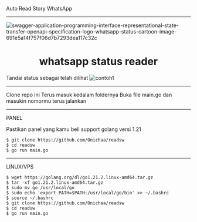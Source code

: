 Auto Read Story WhatsApp
___
![swagger-application-programming-interface-representational-state-transfer-openapi-specification-logo-whatsapp-status-cartoon-image-691e5a14f757f06d7b7293dea117c32c](https://github.com/Onichaa/readsw/blob/main/swagger-application-programming-interface-representational-state-transfer-openapi-specification-logo-whatsapp-status-cartoon-image-691e5a14f757f06d7b7293dea117c32c.png)
<h1 align="center">whatsapp status reader</h1>

Tandai status sebagai telah dilihat
![contoh1](https://github.com/Onichaa/readsw/blob/main/Contoh%20Readsw.jpeg)

___
Clone repo ini
Terus masuk kedalam foldernya
Buka file main.go dan masukin nomormu
terus jalankan

___
PANEL

Pastikan panel yang kamu beli support golang versi 1.21

```
$ git clone https://github.com/Onichaa/readsw
$ cd readsw
$ go run main.go
```
___
LINUX/VPS

```
$ wget https://golang.org/dl/go1.21.2.linux-amd64.tar.gz
$ tar -xf go1.21.2.linux-amd64.tar.gz
$ sudo mv go /usr/local/go
$ sudo echo 'export PATH=$PATH:/usr/local/go/bin' >> ~/.bashrc
$ source ~/.bashrc
$ git clone https://github.com/Onichaa/readsw
$ cd readsw
$ go run main.go
```
